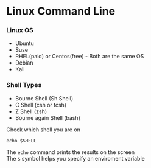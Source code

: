 # Linux Command Line

### Linux OS
- Ubuntu
- Suse
- RHEL(paid) or Centos(free) - Both are the same OS
- Debian
- Kali


### Shell Types
- Bourne Shell (Sh Shell)
- C Shell (csh or tcsh)
- Z Shell (zsh)
- Bourne again Shell (bash)

Check which shell you are on
```
echo $SHELL
```
The `echo` command prints the results on the screen <br>
The `$` symbol helps you specify an enviroment variable

